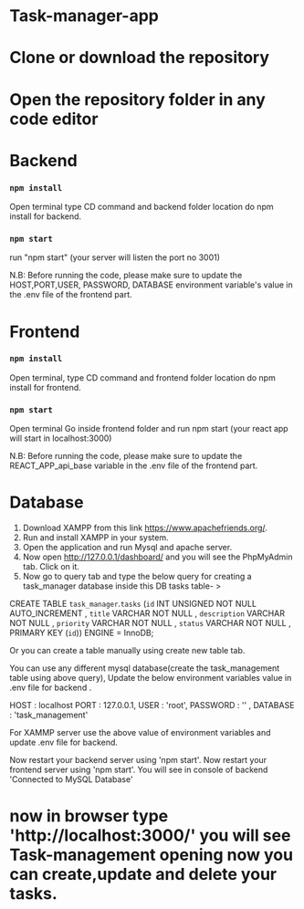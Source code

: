 # Task-manager-app

# Clone or download the repository

# Open the repository folder in any code editor

# Backend

### `npm install`

Open terminal type CD command and backend folder location do npm install for backend.

### `npm start`

run "npm start" (your server will listen the port no 3001)

N.B: Before running the code, please make sure to update the HOST,PORT,USER, PASSWORD, DATABASE environment
variable's value in the .env file of the frontend part.

# Frontend

### `npm install`

Open terminal, type CD command and frontend folder location do npm install for frontend.

### `npm start`

Open terminal Go inside frontend folder and run npm start (your react app will start in localhost:3000)

N.B: Before running the code, please make sure to update the REACT_APP_api_base variable in the .env file of the frontend part.

# Database

1. Download XAMPP from this link https://www.apachefriends.org/.
2. Run and install XAMPP in your system.
3. Open the application and run Mysql and apache server.
4. Now open http://127.0.0.1/dashboard/ and you will see the PhpMyAdmin tab. Click on it.
5. Now go to query tab and type the below query for creating a task_manager database inside this DB tasks table- >

CREATE TABLE `task_manager`.`tasks` (`id` INT UNSIGNED NOT NULL AUTO_INCREMENT , `title` VARCHAR NOT NULL , `description` VARCHAR NOT NULL , `priority` VARCHAR NOT NULL , `status` VARCHAR NOT NULL , PRIMARY KEY (`id`)) ENGINE = InnoDB;

Or you can create a table manually using create new table tab.

You can use any different mysql database(create the task_management table using above query), Update the below environment variables value in .env file for backend .

HOST : localhost
PORT : 127.0.0.1,
USER : 'root',
PASSWORD : '' ,
DATABASE : 'task_management'

For XAMMP server use the above value of environment variables and update .env file for backend.

Now restart your backend server using 'npm start'.
Now restart your frontend server using 'npm start'.
You will see in console of backend 'Connected to MySQL Database'

# now in browser type 'http://localhost:3000/' you will see Task-management opening now you can create,update and delete your tasks.
